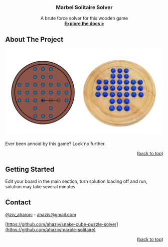 <!-- PROJECT SHIELDS -->
<!--
*** I'm using markdown "reference style" links for readability.
*** Reference links are enclosed in brackets [ ] instead of parentheses ( ).
*** See the bottom of this document for the declaration of the reference variables
-->



<!-- PROJECT LOGO -->
<br />
<div align="center">

  <h3 align="center">Marbel Solitaire Solver</h3>

  <p align="center">
    A brute force solver for this wooden game
    <br />
    <a href="https://github.com/ahaziv/marble-solitaire"><strong>Explore the docs »</strong></a>
    <br />
  </p>
</div>



<!-- ABOUT THE PROJECT -->
## About The Project
![image samples](https://github.com/ahaziv/marble-solitaire-solver/blob/marble-solitaire/marble_solitaire_img.JPG)

Ever been annoid by this game? Look no further.

<p align="right">(<a href="#readme-top">back to top</a>)</p>



<!-- GETTING STARTED -->
## Getting Started
Edit your board in the main section, turn solution loading off and run, solution may take several minutes.


<!-- CONTACT -->
## Contact

[@ziv_aharoni](https://www.linkedin.com/in/ziv-aharoni-3909271b0/) - ahaziv@gmail.com

[https://github.com/ahaziv/snake-cube-puzzle-solver](https://github.com/ahaziv/marble-solitaire)
<p align="right">(<a href="#readme-top">back to top</a>)</p>


<!-- MARKDOWN LINKS & IMAGES -->
<!-- https://www.markdownguide.org/basic-syntax/#reference-style-links -->
[product-screenshot]: snake_cube_solution.png
